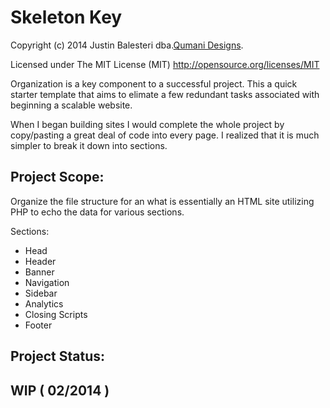 Skeleton Key 
=======
Copyright (c) 2014 Justin Balesteri dba.[Qumani Designs](http://qumani.com).

Licensed under The MIT License (MIT) http://opensource.org/licenses/MIT


Organization is a key component to a successful project. This a quick starter template that aims to elimate a few redundant tasks associated with beginning a scalable website. 

When I began building sites I would complete the whole project by copy/pasting a great deal of code into every page. I realized that it is much simpler to break it down into sections.

Project Scope:
-----------
Organize the file structure for an what is essentially an HTML site utilizing PHP to echo the data for various sections. 

Sections:

  * Head
  * Header
  * Banner
  * Navigation
  * Sidebar
  * Analytics
  * Closing Scripts
  * Footer  


Project Status:
-----------

WIP ( 02/2014 )
-----------
